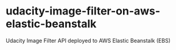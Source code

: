 # udacity-image-filter-on-aws-elastic-beanstalk
Udacity Image Filter API deployed to AWS Elastic Beanstalk (EBS)
